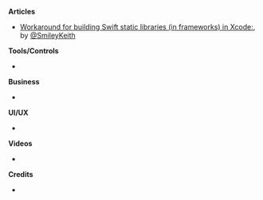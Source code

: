 
**Articles**

* [Workaround for building Swift static libraries (in frameworks) in Xcode:](https://github.com/keith/swift-staticlibs), by [@SmileyKeith](https://twitter.com/SmileyKeith)


**Tools/Controls**

*

**Business**

*

**UI/UX**

*

**Videos**

*

**Credits**

*
